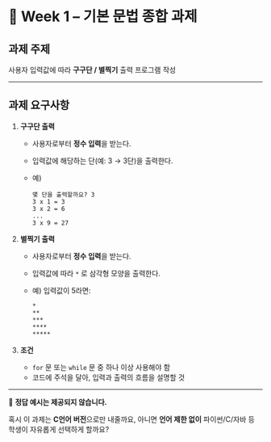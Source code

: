 # 📝 Week 1 – 기본 문법 종합 과제

## 과제 주제

사용자 입력값에 따라 **구구단 / 별찍기** 출력 프로그램 작성

---

## 과제 요구사항

1. **구구단 출력**

   * 사용자로부터 **정수 입력**을 받는다.
   * 입력값에 해당하는 단(예: 3 → 3단)을 출력한다.
   * 예)

     ```
     몇 단을 출력할까요? 3
     3 x 1 = 3
     3 x 2 = 6
     ...
     3 x 9 = 27
     ```

2. **별찍기 출력**

   * 사용자로부터 **정수 입력**을 받는다.
   * 입력값에 따라 `*` 로 삼각형 모양을 출력한다.
   * 예) 입력값이 5라면:

     ```
     *
     **
     ***
     ****
     *****
     ```

3. **조건**

   * `for` 문 또는 `while` 문 중 하나 이상 사용해야 함
   * 코드에 주석을 달아, 입력과 출력의 흐름을 설명할 것

---

📌 **정답 예시는 제공되지 않습니다.**



혹시 이 과제는 **C언어 버전**으로만 내줄까요, 아니면 **언어 제한 없이** 파이썬/C/자바 등 학생이 자유롭게 선택하게 할까요?
